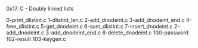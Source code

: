 0x17. C - Doubly linked lists

0-print_dlistint.c
1-dlistint_len.c
2-add_dnodeint.c
3-add_dnodeint_end.c
4-free_dlistint.c
5-get_dnodeint.c
6-sum_dlistint.c
7-insert_dnodeint.c
2-add_dnodeint.c
3-add_dnodeint_end.c
8-delete_dnodeint.c
100-password
102-result
103-keygen.c
